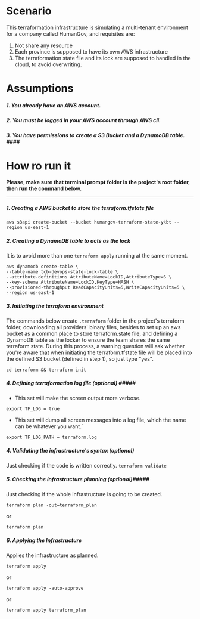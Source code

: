 # Scenario #
This terraformation infrastructure is simulating a multi-tenant environment for a company called HumanGov, and requisites are:
1. Not share any resource
2. Each province is supposed to have its own AWS infrastructure
3. The terraformation state file and its lock are supposed to handled in the cloud, to avoid overwriting.

# Assumptions #
##### 1. You already have an AWS account. ####
##### 2. You must be logged in your AWS account through AWS cli. ####
##### 3. You have permissions to create a S3 Bucket and a DynamoDB table. #### ####

# How ro run it #
**Please, make sure that terminal prompt folder is the project&apos;s root folder, then run the command below.**

------------

##### 1. Creating a AWS bucket to store the terraform.tfstate file #####
```
aws s3api create-bucket --bucket humangov-terraform-state-ykbt --region us-east-1
```


##### 2. Creating a DynamoDB table to acts as the lock #####
   It is to avoid more than one ``terraform apply`` running at the same moment.

```
aws dynamodb create-table \
--table-name tcb-devops-state-lock-table \
--attribute-definitions AttributeName=LockID,AttributeType=S \
--key-schema AttributeName=LockID,KeyType=HASH \
--provisioned-throughput ReadCapacityUnits=5,WriteCapacityUnits=5 \
--region us-east-1
```

##### 3. Initiating the terraform environment #####
The commands below create ``.terraform`` folder in the project&apos;s terraform folder, downloading all providers&apos; binary files, besides to set up an aws bucket as a common place to store terraform.state file, and defining a DynamoDB table as the locker to ensure the team shares the same terraform state. During this process, a warning question will ask whether you&apos;re aware that when initiating the terraform.tfstate file will be placed into the defined S3 bucket (defined in step 1), so just type "yes".
```shell
cd terraform && terraform init
```

##### 4. Defining terraformation log file (optional) ##### #####
- This set will make the screen output more verbose.
```shell
export TF_LOG = true
```
- This set will dump all screen messages into a log file, which the name can be whatever you want.`
```shell
export TF_LOG_PATH = terraform.log
```

##### 4. Validating the infrastructure&apos;s syntax (optional) #####
Just checking if the code is written correctly.
`terraform validate`

##### 5. Checking the infrastructure planning (optional)#####
Just checking if the whole infrastructure is going to be created.
```shell
terraform plan -out=terraform_plan
```
or
```shell
terraform plan
```

##### 6. Applying the Infrastructure #####
Applies the infrastructure as planned.
```shell
terraform apply
```
or
```shell
terraform apply -auto-approve
```
or
```shell
terraform apply terraform_plan
```
